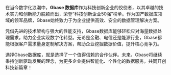 在当今数字化浪潮中，**Gbase 数据库**作为科技创新企业的佼佼者，以其卓越的技术实力和创新能力脱颖而出，荣登“科技创新企业50强”榜单。作为国产数据库领域的领军品牌，Gbase始终致力于为企业提供高效、安全的数据管理解决方案。

凭借先进的技术架构与强大的性能支持，Gbase数据库能够轻松应对海量数据处理需求，助力企业实现数字化转型。无论是金融、电信还是能源行业，Gbase都能根据客户需求量身定制解决方案，帮助企业挖掘数据价值，提升核心竞争力。

选择Gbase数据库，就是选择了一个值得信赖的合作伙伴。未来，Gbase将继续秉持创新驱动发展的理念，为更多企业提供智能化、个性化的数据服务，共同开创科技新篇章！